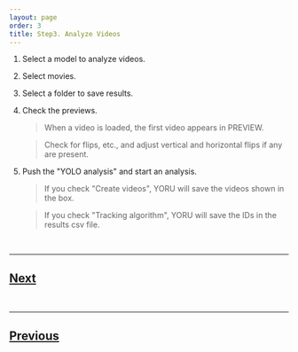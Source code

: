 ```yaml
---
layout: page
order: 3
title: Step3. Analyze Videos
---
```


1. Select a model to analyze videos.

2. Select movies.

3. Select a folder to save results.

4. Check the previews.
    
    > When a video is loaded, the first video appears in PREVIEW.

    > Check for flips, etc., and adjust vertical and horizontal flips if any are present.

5. Push the "YOLO analysis" and start an analysis.

    > If you check "Create videos", YORU will save the videos shown in the box.

    > If you check "Tracking algorithm", YORU will save the IDs in the results csv file.

<br>

---

## [Next](../04-model-evaluation-tutorial/)

<br>  

---

## [Previous](../02-create-model-tutorial/)